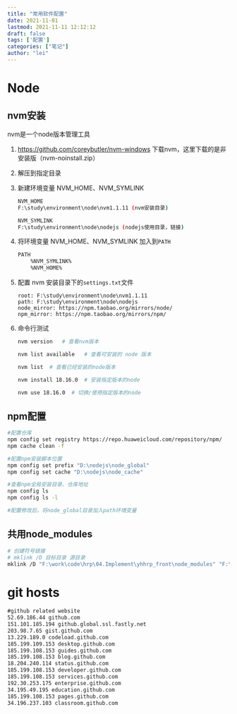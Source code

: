 ```yaml
---
title: "常用软件配置"
date: 2021-11-01
lastmod: 2021-11-11 12:12:12
draft: false
tags: ['配置']
categories: ["笔记"]
author: "lei"
---
```




# Node

## nvm安装

nvm是一个node版本管理工具

1. https://github.com/coreybutler/nvm-windows  下载nvm，这里下载的是非安装版（nvm-noinstall.zip）

2. 解压到指定目录

3. 新建环境变量 NVM_HOME、NVM_SYMLINK

   ```bash
   NVM_HOME
   F:\study\environment\node\nvm1.1.11 (nvm安装目录)
   
   NVM_SYMLINK
   F:\study\environment\node\nodejs (nodejs使用目录，链接)
   ```

4. 将环境变量 NVM_HOME、NVM_SYMLINK 加入到`PATH`

   ```bash
   PATH
       %NVM_SYMLINK%
       %NVM_HOME%
   ```

5. 配置 nvm 安装目录下的`settings.txt`文件

   ```properties
   root: F:\study\environment\node\nvm1.1.11
   path: F:\study\environment\node\nodejs
   node_mirror: https://npm.taobao.org/mirrors/node/
   npm_mirror: https://npm.taobao.org/mirrors/npm/
   ```

6. 命令行测试

   ```bash
   nvm version   # 查看nvm版本
   
   nvm list available   # 查看可安装的 node 版本
   
   nvm list  # 查看已经安装的node版本
   
   nvm install 18.16.0  # 安装指定版本的node
   
   nvm use 18.16.0  # 切换/使用指定版本的node
   ```

   

## npm配置

```bash
#配置仓库
npm config set registry https://repo.huaweicloud.com/repository/npm/
npm cache clean -f

#配置npm安装脚本位置
npm config set prefix "D:\nodejs\node_global"
npm config set cache "D:\nodejs\node_cache"

#查看npm全局安装目录、仓库地址
npm config ls
npm config ls -l

#配置修改后，将node_global目录加入path环境变量
```

## 共用node_modules

```bash
# 创建符号链接
# mklink /D 目标目录 源目录
mklink /D "F:\work\code\hrp\04.Implement\yhhrp_front\node_modules" "F:\work\code\hrp\node_modules"
```



# git hosts

```tex
#github related website
52.69.186.44 github.com
151.101.185.194 github.global.ssl.fastly.net
203.98.7.65 gist.github.com
13.229.189.0 codeload.github.com
185.199.109.153 desktop.github.com
185.199.108.153 guides.github.com
185.199.108.153 blog.github.com
18.204.240.114 status.github.com
185.199.108.153 developer.github.com
185.199.108.153 services.github.com
192.30.253.175 enterprise.github.com
34.195.49.195 education.github.com
185.199.108.153 pages.github.com
34.196.237.103 classroom.github.com
```

